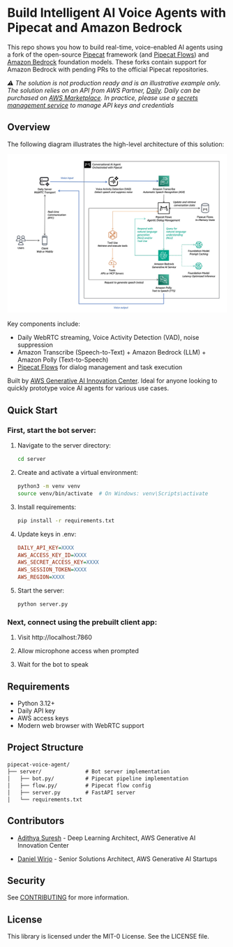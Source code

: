 # Build Intelligent AI Voice Agents with Pipecat and Amazon Bedrock

This repo shows you how to build real-time, voice-enabled AI agents using a fork of the open-source [Pipecat](https://github.com/adithyaxx/pipecat/tree/add-bedrock-support) framework (and [Pipecat Flows](https://github.com/adithyaxx/pipecat-flows/tree/add-bedrock-support)) and [Amazon Bedrock](https://aws.amazon.com/bedrock/) foundation models. These forks contain support for Amazon Bedrock with pending PRs to the official Pipecat repositories.

_⚠️ The solution is not production ready and is an illustrative example only. The solution relies on an API from AWS Partner, [Daily](https://www.daily.co/). Daily can be purchased on [AWS Marketplace](https://aws.amazon.com/marketplace/seller-profile?id=d52484b0-a717-4b6d-a7aa-82f1c0c40b35). In practice, please use a [secrets management service](https://docs.aws.amazon.com/prescriptive-guidance/latest/aws-startup-security-baseline/wkld-03.html) to manage API keys and credentials_

## Overview

The following diagram illustrates the high-level architecture of this solution:

![](assets/diagram.jpg)

Key components include:
- Daily WebRTC streaming, Voice Activity Detection (VAD), noise suppression
- Amazon Transcribe (Speech-to-Text) + Amazon Bedrock (LLM) + Amazon Polly (Text-to-Speech)
- [Pipecat Flows](https://github.com/pipecat-ai/pipecat-flows) for dialog management and task execution

Built by [AWS Generative AI Innovation Center](https://aws.amazon.com/ai/generative-ai/innovation-center/). Ideal for anyone looking to quickly prototype voice AI agents for various use cases.

## Quick Start

### First, start the bot server:

1. Navigate to the server directory:
   ```bash
   cd server
   ```
2. Create and activate a virtual environment:
   ```bash
   python3 -m venv venv
   source venv/bin/activate  # On Windows: venv\Scripts\activate
   ```
3. Install requirements:
   ```bash
   pip install -r requirements.txt
   ```
4. Update keys in .env:
    ```ini
    DAILY_API_KEY=XXXX
    AWS_ACCESS_KEY_ID=XXXX
    AWS_SECRET_ACCESS_KEY=XXXX
    AWS_SESSION_TOKEN=XXXX
    AWS_REGION=XXXX
     ```
5. Start the server:
   ```bash
   python server.py
   ```

### Next, connect using the prebuilt client app:

1. Visit http://localhost:7860

2. Allow microphone access when prompted

3. Wait for the bot to speak

## Requirements

- Python 3.12+
- Daily API key
- AWS access keys
- Modern web browser with WebRTC support

## Project Structure

```
pipecat-voice-agent/
├── server/              # Bot server implementation
│   ├── bot.py/          # Pipecat pipeline implementation
│   ├── flow.py/         # Pipecat flow config
│   ├── server.py        # FastAPI server
│   └── requirements.txt
```

## Contributors

- [Adithya Suresh](https://www.linkedin.com/in/adithyaxx/) - Deep Learning Architect, AWS Generative AI Innovation Center

- [Daniel Wirjo](https://www.linkedin.com/in/wirjo/) - Senior Solutions Architect, AWS Generative AI Startups

## Security

See [CONTRIBUTING](CONTRIBUTING.md#security-issue-notifications) for more information.

## License

This library is licensed under the MIT-0 License. See the LICENSE file.
